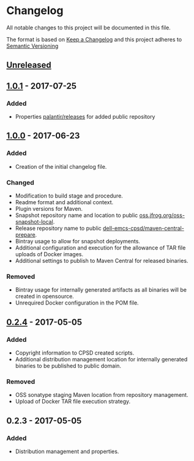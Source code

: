 # Changelog
All notable changes to this project will be documented in this file.

The format is based on [Keep a Changelog](http://keepachangelog.com/)
and this project adheres to [Semantic Versioning](http://semver.org/)

## [Unreleased]

## [1.0.1] - 2017-07-25
### Added
 - Properties [palantir/releases](http://palantir.bintray.com/releases) for added public repository

## [1.0.0] - 2017-06-23
### Added
 - Creation of the initial changelog file.
### Changed
 - Modification to build stage and procedure.
 - Readme format and additional context.
 - Plugin versions for Maven.
 - Snapshot repository name and location to public [oss.jfrog.org/oss-snapshot-local](https://oss.jfrog.org/list/oss-snapshot-local).
 - Release repository name to public [dell-emcs-cpsd/maven-central-prepare](https://dl.bintray.com/dell-emc-cpsd/maven-central-prepare).
 - Bintray usage to allow for snapshot deployments.
 - Additional configuration and execution for the allowance of TAR file uploads of Docker images.
 - Additional settings to publish to Maven Central for released binaries.
 
### Removed
 - Bintray usage for internally generated artifacts as all binaries will be created in opensource.
 - Unrequired Docker configuration in the POM file.

## [0.2.4] - 2017-05-05
### Added
 - Copyright information to CPSD created scripts.
 - Additional distribution management location for internally generated binaries to be published to public domain.

### Removed
 - OSS sonatype staging Maven location from repository management.
 - Upload of Docker TAR file execution strategy.
 
## 0.2.3 - 2017-05-05
### Added
 - Distribution management and properties.

[Unreleased]: https://github.com/dellemc-symphony/root-parent/compare/1.0.1...HEAD
[1.0.1]: https://github.com/dellemc-symphony/root-parent/compare/1.0.0...1.0.1
[1.0.0]: https://github.com/dellemc-symphony/root-parent/compare/0.2.4...1.0.0
[0.2.4]: https://github.com/dellemc-symphony/root-parent/compare/0.2.3...0.2.4

